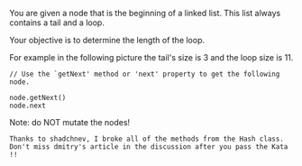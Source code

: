 You are given a node that is the beginning of a linked list. This list always contains a tail and a loop.

Your objective is to determine the length of the loop.

For example in the following picture the tail's size is 3 and the loop size is 11.

[Visual of problem]: http://i42.tinypic.com/27wrmed.jpg "Necklace looking circle"

```
// Use the `getNext' method or 'next' property to get the following node.

node.getNext()
node.next
```
Note: do NOT mutate the nodes!
```
Thanks to shadchnev, I broke all of the methods from the Hash class.
Don't miss dmitry's article in the discussion after you pass the Kata !!
```